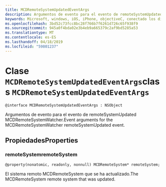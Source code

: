 ```yaml
---
title: MCDRemoteSystemUpdatedEventArgs
description: Argumentos de evento para el evento de remoteSystemUpdated MCDRemoteSystemWatcher.
keywords: Microsoft, windows, iOS, iPhone, objectiveC, conectado los dispositivos, proyecto Roma
ms.openlocfilehash: 3bd52c73fcc8bc28f766b7f6261d726c65f938f9
ms.sourcegitcommit: 945a0f4bda02e3b4eb9a665379c2af9bd5285a53
ms.translationtype: MT
ms.contentlocale: es-ES
ms.lasthandoff: 04/18/2019
ms.locfileid: "59801237"
---
```

# <a name="class-mcdremotesystemupdatedeventargs"></a><span data-ttu-id="7e315-104">Clase `MCDRemoteSystemUpdatedEventArgs`</span><span class="sxs-lookup"><span data-stu-id="7e315-104">class `MCDRemoteSystemUpdatedEventArgs`</span></span> 

```
@interface MCDRemoteSystemUpdatedEventArgs : NSObject
```  

<span data-ttu-id="7e315-105">Argumentos de evento para el evento de remoteSystemUpdated MCDRemoteSystemWatcher.</span><span class="sxs-lookup"><span data-stu-id="7e315-105">Event arguments for the MCDRemoteSystemWatcher remoteSystemUpdated event.</span></span>

## <a name="properties"></a><span data-ttu-id="7e315-106">Propiedades</span><span class="sxs-lookup"><span data-stu-id="7e315-106">Properties</span></span>

### <a name="remotesystem"></a><span data-ttu-id="7e315-107">remoteSystem</span><span class="sxs-lookup"><span data-stu-id="7e315-107">remoteSystem</span></span>
`@property(nonatomic, readonly, nonnull) MCDRemoteSystem* remoteSystem;`

<span data-ttu-id="7e315-108">El sistema remoto MCDRemoteSystem que se ha actualizado.</span><span class="sxs-lookup"><span data-stu-id="7e315-108">The MCDRemoteSystem remote system that was updated.</span></span>